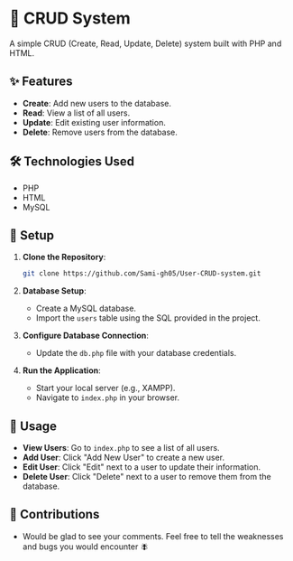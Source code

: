 # 🚀 CRUD System

A simple CRUD (Create, Read, Update, Delete) system built with PHP and HTML.

## ✨ Features
- **Create**: Add new users to the database.
- **Read**: View a list of all users.
- **Update**: Edit existing user information.
- **Delete**: Remove users from the database.

## 🛠️ Technologies Used
- PHP
- HTML
- MySQL

## 🚀 Setup
1. **Clone the Repository**:
   ```bash
   git clone https://github.com/Sami-gh05/User-CRUD-system.git
   ```

2. **Database Setup**:
   - Create a MySQL database.
   - Import the `users` table using the SQL provided in the project.

3. **Configure Database Connection**:
   - Update the `db.php` file with your database credentials.

4. **Run the Application**:
   - Start your local server (e.g., XAMPP).
   - Navigate to `index.php` in your browser.

## 📝 Usage
- **View Users**: Go to `index.php` to see a list of all users.
- **Add User**: Click "Add New User" to create a new user.
- **Edit User**: Click "Edit" next to a user to update their information.
- **Delete User**: Click "Delete" next to a user to remove them from the database.

## 🤝 Contributions  
- Would be glad to see your comments. Feel free to tell the weaknesses and bugs you would encounter 🪰
